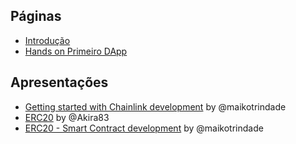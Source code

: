 ## Páginas
* [Introdução](https://github.com/CryptoDevBR/forum/wiki/Introdu%C3%A7%C3%A3o)
* [Hands on Primeiro DApp](https://github.com/CryptoDevBR/forum/wiki/Hands-on:-Truffle-setup-e-Primeiro-DApp)

## Apresentações
* [Getting started with Chainlink development](https://github.com/CryptoDevBR/forum/blob/main/presentations/Getting%20started%20with%20Chainlink%20development.pdf)  by @maikotrindade
* [ERC20](https://github.com/CryptoDevBR/forum/blob/main/presentations/ERC20.pdf) by @Akira83
* [ERC20 - Smart Contract development](https://github.com/CryptoDevBR/forum/blob/main/presentations/ERC20%20-%20%20Smart%20Contract%20development%20%20.pdf)  by @maikotrindade
